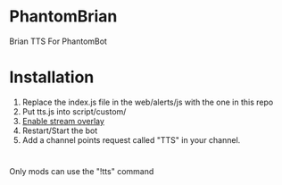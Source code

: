 # PhantomBrian
Brian TTS For PhantomBot

# Installation
1. Replace the index.js file in the web/alerts/js with the one in this repo
2. Put tts.js into script/custom/
3. [Enable stream overlay](https://phantombot.dev/guides/#guide=content-stable/moduleguides/streamoverlay&channel=stable)
4. Restart/Start the bot
5. Add a channel points request called "TTS" in your channel.
#
Only mods can use the "!tts" command
